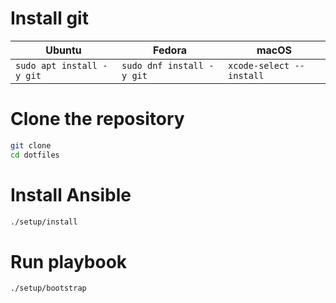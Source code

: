 # Install git

| Ubuntu | Fedora | macOS |
| ------ | ------ | ----- |
| `sudo apt install -y git` | `sudo dnf install -y git` | `xcode-select --install` |

# Clone the repository

```sh
git clone
cd dotfiles
```

# Install Ansible

```sh
./setup/install
```

# Run playbook

```sh
./setup/bootstrap
```